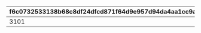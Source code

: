 |f6c0732533138b68c8df24dfcd871f64d9e957d94da4aa1cc9abaa65729c1bea|44424eed5879d30c8207e380f28760375c9eb3267ebf137699707d95ff53c906|fc99e35489d7d48850b0b04097ab7612f156e7a9799ea3cb89e9b32049102815|237f29e120b4e39f828832ace336077680f95b57deb67b2b024c82994858b875|45a4f2a6aef503004ac101b76d4dcffbbd767722198161d92cd6fd86d2752f33|052f9abfc142a8bed267f348ca531908ca95008f92a8b78c4f265ccf92b430d0|e0fb86336d71d73ea556650fead9e0840a444055d06561ebba7babd01428930c|f3ab6179c2590daf1183bd8482ee48f75b32b673ee9535e97832022115be6364|8431d43cd9cca9371b091d494db45558919f4cdbb078e0eba0c5246be5018de9|32c3b82a33b412fee7a199af1cbc1175b88f271b8217099c1f9e5cc089ff87bf|ee7df8561fac4612e8fb2a906debf81e2271f505b91b16ba94fab2e0f1ac679a|6c567d438409d953f6938a7e7d61c8c1015acf1bf26fc688e50efbc455d8c9f0|cf4e5439b76b6dbee679111f6b65d69ac04a10eb5213debaa1b861c814f9e07b|
| --- | --- | --- | --- | --- | --- | --- | --- | --- | --- | --- | --- | --- |
|3101|0|0|0|0|0|1064|0|1812|1207|2104010|0|1|
